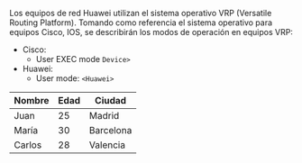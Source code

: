 Los equipos de red Huawei utilizan el sistema operativo VRP (Versatile Routing Platform).
Tomando como referencia el sistema operativo para equipos Cisco, IOS, se describirán los modos de operación en equipos VRP:
- Cisco:
  - User EXEC mode `Device>`
- Huawei:
  - User mode: `<Huawei>`

| Nombre   | Edad | Ciudad      |
|----------|------|------------|
| Juan     | 25   | Madrid     |
| María    | 30   | Barcelona  |
| Carlos   | 28   | Valencia   |
